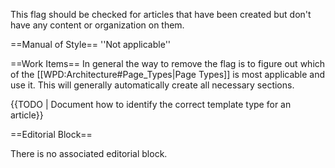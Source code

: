 This flag should be checked for articles that have been created but don't have any content or organization on them.

==Manual of Style==
''Not applicable''

==Work Items==
In general the way to remove the flag is to figure out which of the [[WPD:Architecture#Page_Types|Page Types]] is most applicable and use it. This will generally automatically create all necessary sections.

{{TODO | Document how to identify the correct template type for an article}}

==Editorial Block==

There is no associated editorial block.